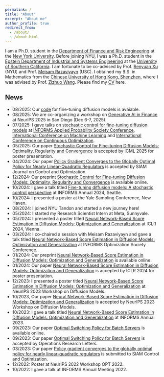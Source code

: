 ```yaml
---
permalink: /
title: "About"
excerpt: "About me"
author_profile: true
redirect_from: 
  - /about/
  - /about.html
---
```


I am a Ph.D. student in the [Department of Finance and Risk Engineering](https://engineering.nyu.edu/academics/departments/finance-and-risk-engineering) at the [New York University](https://www.nyu.edu/). Before joining NYU, I was a Ph.D. student in the [Epstein Department of Industrial and Systems Engineering](https://ise.usc.edu/) at the [University of Southern California](https://usc.edu/). I am fortunate to be co-advised by Prof. [Renyuan Xu](https://renyuanxu.github.io/index.html) (NYU) and Prof. [Meisam Razaviyayn](https://sites.usc.edu/razaviyayn/) (USC). I obtained my B.S. in Mathematics from the [Chinese University of Hong Kong, Shenzhen](https://cuhk.edu.cn/), where I was advised by Prof. [Zizhuo Wang](https://mypage.cuhk.edu.cn/academics/wangzizhuo/). Please find my [CV](./files/CV_Yinbin_Han_08072025.pdf) here. 

## News
* 08/2025: Our [code](https://github.com/yinbinhan/fine-tuning-of-diffusion-models) for fine-tuning diffusion models is avaiable. 
* 08/2025: We are co-organizing a workshop on [Generative AI in Finance](https://sites.google.com/view/neurips-25-gen-ai-in-finance/home) at NeurIPS 2025 in San Diego (Dec 6-7, 2025).
* 07/2025: I gave talks on [stochastic control for fine-tuning diffusion models](https://arxiv.org/abs/2412.18164) at [INFORMS Applied Probability Society Conference](https://informs-aps.isye.gatech.edu/), [International Conference on Machine Learning](https://icml.cc/) and [International Conference on Continuous Optimization](https://sites.google.com/view/iccopt2025/home).
* 05/2025: Our paper [Stochastic Control for Fine-tuning Diffusion Models: Optimality, Regularity and Convergence](https://arxiv.org/abs/2412.18164) is accepted by ICML 2025 for poster presentation.
* 04/2024: Our paper [Policy Gradient Converges to the Globally Optimal Policy for Nearly Linear-Quadratic Regulators](https://arxiv.org/abs/2303.08431) is accepted by SIAM Journal on Control and Optimization.
* 12/2024: Our preprint [Stochastic Control for Fine-tuning Diffusion Models: Optimality, Regularity and Convergence](https://arxiv.org/abs/2412.18164) is available online.
* 10/2024: I gave a talk titled [Fine-tuning diffusion models: A stochastic control perspective]() at INFORMS Annual 2024, Seattle.
* 10/2024: I presented a poster at the Yale Sampling Conference, New Haven.
* 08/2024: I joined NYU Tandon and started a new journey here!
* 05/2024: I started my Research Scientist Intern at Meta, Sunnyvale.
* 05/2024: I presented a poster titled [Neural Network-Based Score Estimation in Diffusion Models: Optimization and Generalization]() at ICLR 2024, Vienna.
* 03/2024: I co-chaired a session with Meisam Razaviyayn and gave a talk titled [Neural Network-Based Score Estimation in Diffusion Models: Optimization and Generalization]() at INFORMS Optimization Society Conference.
* 01/2024: Our preprint [Neural Network-Based Score Estimation in Diffusion Models: Optimization and Generalization](https://arxiv.org/abs/2401.15604) is available online.
* 01/2024: Our paper [Neural Network-Based Score Estimation in Diffusion Models: Optimization and Generalization](https://openreview.net/forum?id=h8GeqOxtd4) is accepted by ICLR 2024 for poster presentation.
* 12/2023: I presented a poster titled [Neural Network-Based Score Estimation in Diffusion Models: Optimization and Generalization]() at NeurIPS 2023 Workshop on Diffusion Models.
* 10/2023, Our paper [Neural Network-Based Score Estimation in Diffusion Models: Optimization and Generalization]() is accepted by NeurIPS 2023 Workshop on Diffusion Models.
* 10/2023: I gave a talk titled [Neural Network-Based Score Estimation in Diffusion Models: Optimization and Generalization]() at INFORMS Annual 2023.
* 09/2023: Our paper [Optimal Switching Policy for Batch Servers](https://www.sciencedirect.com/science/article/abs/pii/S0167637723001578) is available online.
* 09/2023: Our paper [Optimal Switching Policy for Batch Servers](https://www.sciencedirect.com/science/article/abs/pii/S0167637723001578) is accepted by Operations Research Letters.
* 03/2023: Our paper [Policy gradient converges to the globally optimal policy for nearly
linear-quadratic regulators](https://arxiv.org/pdf/2303.08431.pdf) is submitted to SIAM Control and Optimization.
* 12/2022: Poster at NeurIPS 2022 Workshop OPT 2022.
* 10/2022: I gave a talk at INFORMS Annual Meeting 2022.

